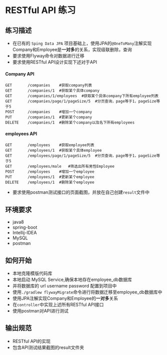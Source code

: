 # RESTful API 练习

## 练习描述
- 在已有的 `Sping Data JPA` 项目基础上，使用JPA的`@OneToMany`注解实现Company和Employee是**一对多**的关系，实现级联删除，查询
- 要求使用Flyway命令对数据进行迁移
- 要求使用RESTful API设计实现下述对于API
#### Company API
```
GET       /companies    #获取company列表
GET       /companies/1  #获取某个具体company
GET       /companies/1/employees  #获取某个具体company下所有employee列表
GET       /companies/page/1/pageSize/5  #分页查询，page等于1，pageSize等于5
POST      /companies    #增加一个company
PUT       /companies/1  #更新某个company
DELETE    /companies/1  #删除某个company以及名下所有employees
```

#### employees API
```
GET       /employees    #获取employee列表
GET       /employees/1  #获取某个具体employee
GET       /employees/page/1/pageSize/5  #分页查询，page等于1，pageSize等于5
GET       /employees/male   #筛选出所有男性Employee
POST      /employees    #增加一个employee
PUT       /employees/1  #更新某个employee
DELETE    /employees/1  #删除某个employee
```
- 要求使用postman测试接口的页面截图，并放在自己创建`result`文件中

## 环境要求
- java8
- spring-boot
- Intellij-IDEA
- MySQL
- postman

## 如何开始
- 本地克隆模版代码库
- 本地启动 MySQL Service,确保本地存在employee_db数据库
- 并将数据库的 url username password 配置到项目中
- 使用`./gradlew flywayMigrate`命令进行将数据迁移至employee_db数据库中
- 使用JPA注解实现Company和Employee的**一对多**关系
- 在`controller`中实现上述所有RESTful API接口
- 使用postman对API进行测试

## 输出规范
- RESTful API的实现
- 包含API测试结果截图的result文件夹
